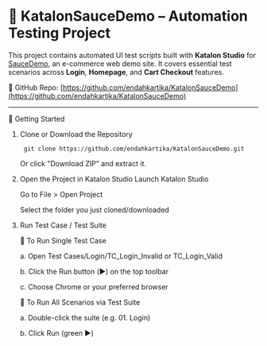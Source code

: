 # 🧪 KatalonSauceDemo – Automation Testing Project

This project contains automated UI test scripts built with **Katalon Studio** for [SauceDemo](https://www.saucedemo.com/), an e-commerce web demo site. It covers essential test scenarios across **Login**, **Homepage**, and **Cart Checkout** features.

🔗 GitHub Repo: [https://github.com/endahkartika/KatalonSauceDemo](https://github.com/endahkartika/KatalonSauceDemo)

---
🚀 Getting Started
1. Clone or Download the Repository
   
        git clone https://github.com/endahkartika/KatalonSauceDemo.git

   Or click "Download ZIP" and extract it.

  

4. Open the Project in Katalon Studio
    Launch Katalon Studio

    Go to File > Open Project
  
    Select the folder you just cloned/downloaded
  


5. Run Test Case / Test Suite
   
    🔹 To Run Single Test Case
    
      a. Open Test Cases/Login/TC_Login_Invalid or TC_Login_Valid
      
      b. Click the Run button (▶️) on the top toolbar
      
      c. Choose Chrome or your preferred browser
    
    🔹 To Run All Scenarios via Test Suite
        
      a. Double-click the suite (e.g. 01. Login)
      
      b. Click Run (green ▶️)
